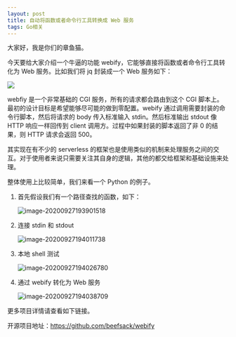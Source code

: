 ```yaml
---
layout: post
title: 自动将函数或者命令行工具转换成 Web 服务
tags: Go相关
---
```


大家好，我是你们的章鱼猫。

今天要给大家介绍一个牛逼的功能 webify，它能够直接将函数或者命令行工具转化为 Web 服务。比如我们将 jq 封装成一个 Web 服务如下：

![](/Users/zhupeng/Downloads/webnify.gif)

webfiy 是一个非常基础的 CGI 服务，所有的请求都会路由到这个 CGI 脚本上。最初的设计目标是希望能够尽可能的做到零配置。webify 通过调用需要封装的命令行脚本，然后将请求的 body 传入标准输入 stdin。然后标准输出 stdout 像 HTTP 响应一样回传到 client 调用方。过程中如果封装的脚本返回了非 0 的结果，则 HTTP 请求会返回 500。

其实现在有不少的 serverless 的框架也是使用类似的机制来处理服务之间的交互。对于使用者来说只需要关注其自身的逻辑，其他的都交给框架和基础设施来处理。

整体使用上比较简单，我们来看一个 Python 的例子。

1. 首先假设我们有一个路径查找的函数，如下：

   ![image-20200927193901518](https://7465-test-3c9b5e-books-1301492295.tcb.qcloud.la/mac_github_images/compress_image-20200927193901518.png)

2. 连接 stdin 和 stdout

   ![image-20200927194011738](https://7465-test-3c9b5e-books-1301492295.tcb.qcloud.la/mac_github_images/compress_image-20200927194011738.png)

3. 本地 shell 测试

   ![image-20200927194026780](https://7465-test-3c9b5e-books-1301492295.tcb.qcloud.la/mac_github_images/compress_image-20200927194026780.png)

4. 通过 webify 转化为 Web 服务

   ![image-20200927194038709](https://7465-test-3c9b5e-books-1301492295.tcb.qcloud.la/mac_github_images/compress_image-20200927194038709.png)

更多项目详情请查看如下链接。

开源项目地址：https://github.com/beefsack/webify